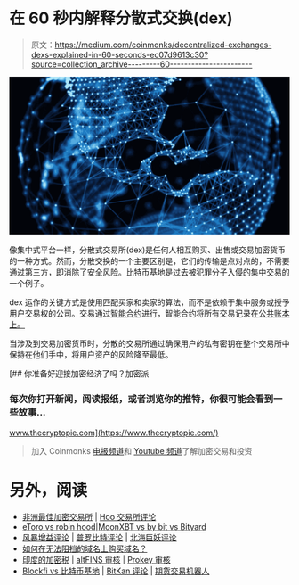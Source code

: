 # 在 60 秒内解释分散式交换(dex)

> 原文：<https://medium.com/coinmonks/decentralized-exchanges-dexs-explained-in-60-seconds-ec07d9613c30?source=collection_archive---------60----------------------->

![](img/9ec6b60414e91e720fd114e1f54e287d.png)

像集中式平台一样，分散式交易所(dex)是任何人相互购买、出售或交易加密货币的一种方式。然而，分散交换的一个主要区别是，它们的传输是点对点的，不需要通过第三方，即消除了安全风险。比特币基地是过去被犯罪分子入侵的集中交易的一个例子。

dex 运作的关键方式是使用匹配买家和卖家的算法，而不是依赖于集中服务或授予用户交易权的公司。交易通过[智能合约](https://www.thecryptopie.com/post/how-smart-contracts-will-change-the-world)进行，智能合约将所有交易记录在[公共账本上。](https://www.thecryptopie.com/post/blockchain-explained-in-60-secs)

当涉及到交易加密货币时，分散的交易所通过确保用户的私有密钥在整个交易所中保持在他们手中，将用户资产的风险降至最低。

[](https://www.thecryptopie.com/) [## 你准备好迎接加密经济了吗？加密派

### 每次你打开新闻，阅读报纸，或者浏览你的推特，你很可能会看到一些故事…

www.thecryptopie.com](https://www.thecryptopie.com/) 

> 加入 Coinmonks [电报频道](https://t.me/coincodecap)和 [Youtube 频道](https://www.youtube.com/c/coinmonks/videos)了解加密交易和投资

# 另外，阅读

*   [非洲最佳加密交易所](https://coincodecap.com/crypto-exchange-africa) | [Hoo 交易所评论](https://coincodecap.com/hoo-exchange-review)
*   [eToro vs robin hood](https://coincodecap.com/etoro-robinhood)|[MoonXBT vs by bit vs Bityard](https://coincodecap.com/bybit-bityard-moonxbt)
*   [风暴增益评论](https://coincodecap.com/stormgain-review) | [普罗比特评论](https://coincodecap.com/probit-review) | [北海巨妖评论](/coinmonks/kraken-review-6165fc1056ac)
*   [如何在无法阻挡的域名上购买域名？](https://coincodecap.com/buy-domain-on-unstoppable-domains)
*   [印度的加密税](https://coincodecap.com/crypto-tax-india) | [altFINS 审核](https://coincodecap.com/altfins-review) | [Prokey 审核](/coinmonks/prokey-review-26611173c13c)
*   [Blockfi vs 比特币基地](https://coincodecap.com/blockfi-vs-coinbase) | [BitKan 评论](https://coincodecap.com/bitkan-review) | [期货交易机器人](/coinmonks/futures-trading-bots-5a282ccee3f5)